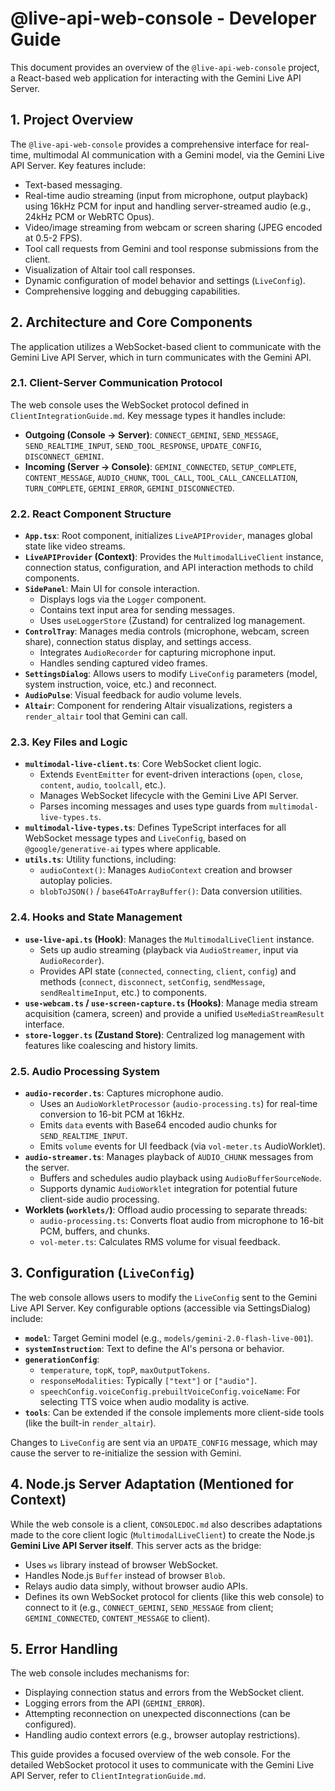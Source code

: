 # @live-api-web-console - Developer Guide

This document provides an overview of the `@live-api-web-console` project, a React-based web application for interacting with the Gemini Live API Server.

## 1. Project Overview

The `@live-api-web-console` provides a comprehensive interface for real-time, multimodal AI communication with a Gemini model, via the Gemini Live API Server. Key features include:

*   Text-based messaging.
*   Real-time audio streaming (input from microphone, output playback) using 16kHz PCM for input and handling server-streamed audio (e.g., 24kHz PCM or WebRTC Opus).
*   Video/image streaming from webcam or screen sharing (JPEG encoded at 0.5-2 FPS).
*   Tool call requests from Gemini and tool response submissions from the client.
*   Visualization of Altair tool call responses.
*   Dynamic configuration of model behavior and settings (`LiveConfig`).
*   Comprehensive logging and debugging capabilities.

## 2. Architecture and Core Components

The application utilizes a WebSocket-based client to communicate with the Gemini Live API Server, which in turn communicates with the Gemini API.

### 2.1. Client-Server Communication Protocol

The web console uses the WebSocket protocol defined in `ClientIntegrationGuide.md`. Key message types it handles include:

*   **Outgoing (Console → Server)**: `CONNECT_GEMINI`, `SEND_MESSAGE`, `SEND_REALTIME_INPUT`, `SEND_TOOL_RESPONSE`, `UPDATE_CONFIG`, `DISCONNECT_GEMINI`.
*   **Incoming (Server → Console)**: `GEMINI_CONNECTED`, `SETUP_COMPLETE`, `CONTENT_MESSAGE`, `AUDIO_CHUNK`, `TOOL_CALL`, `TOOL_CALL_CANCELLATION`, `TURN_COMPLETE`, `GEMINI_ERROR`, `GEMINI_DISCONNECTED`.

### 2.2. React Component Structure

*   **`App.tsx`**: Root component, initializes `LiveAPIProvider`, manages global state like video streams.
*   **`LiveAPIProvider` (Context)**: Provides the `MultimodalLiveClient` instance, connection status, configuration, and API interaction methods to child components.
*   **`SidePanel`**: Main UI for console interaction.
    *   Displays logs via the `Logger` component.
    *   Contains text input area for sending messages.
    *   Uses `useLoggerStore` (Zustand) for centralized log management.
*   **`ControlTray`**: Manages media controls (microphone, webcam, screen share), connection status display, and settings access.
    *   Integrates `AudioRecorder` for capturing microphone input.
    *   Handles sending captured video frames.
*   **`SettingsDialog`**: Allows users to modify `LiveConfig` parameters (model, system instruction, voice, etc.) and reconnect.
*   **`AudioPulse`**: Visual feedback for audio volume levels.
*   **`Altair`**: Component for rendering Altair visualizations, registers a `render_altair` tool that Gemini can call.

### 2.3. Key Files and Logic

*   **`multimodal-live-client.ts`**: Core WebSocket client logic.
    *   Extends `EventEmitter` for event-driven interactions (`open`, `close`, `content`, `audio`, `toolcall`, etc.).
    *   Manages WebSocket lifecycle with the Gemini Live API Server.
    *   Parses incoming messages and uses type guards from `multimodal-live-types.ts`.
*   **`multimodal-live-types.ts`**: Defines TypeScript interfaces for all WebSocket message types and `LiveConfig`, based on `@google/generative-ai` types where applicable.
*   **`utils.ts`**: Utility functions, including:
    *   `audioContext()`: Manages `AudioContext` creation and browser autoplay policies.
    *   `blobToJSON()` / `base64ToArrayBuffer()`: Data conversion utilities.

### 2.4. Hooks and State Management

*   **`use-live-api.ts` (Hook)**: Manages the `MultimodalLiveClient` instance.
    *   Sets up audio streaming (playback via `AudioStreamer`, input via `AudioRecorder`).
    *   Provides API state (`connected`, `connecting`, `client`, `config`) and methods (`connect`, `disconnect`, `setConfig`, `sendMessage`, `sendRealtimeInput`, etc.) to components.
*   **`use-webcam.ts` / `use-screen-capture.ts` (Hooks)**: Manage media stream acquisition (camera, screen) and provide a unified `UseMediaStreamResult` interface.
*   **`store-logger.ts` (Zustand Store)**: Centralized log management with features like coalescing and history limits.

### 2.5. Audio Processing System

*   **`audio-recorder.ts`**: Captures microphone audio.
    *   Uses an `AudioWorkletProcessor` (`audio-processing.ts`) for real-time conversion to 16-bit PCM at 16kHz.
    *   Emits `data` events with Base64 encoded audio chunks for `SEND_REALTIME_INPUT`.
    *   Emits `volume` events for UI feedback (via `vol-meter.ts` AudioWorklet).
*   **`audio-streamer.ts`**: Manages playback of `AUDIO_CHUNK` messages from the server.
    *   Buffers and schedules audio playback using `AudioBufferSourceNode`.
    *   Supports dynamic `AudioWorklet` integration for potential future client-side audio processing.
*   **Worklets (`worklets/`)**: Offload audio processing to separate threads:
    *   `audio-processing.ts`: Converts float audio from microphone to 16-bit PCM, buffers, and chunks.
    *   `vol-meter.ts`: Calculates RMS volume for visual feedback.

## 3. Configuration (`LiveConfig`)

The web console allows users to modify the `LiveConfig` sent to the Gemini Live API Server. Key configurable options (accessible via SettingsDialog) include:

*   **`model`**: Target Gemini model (e.g., `models/gemini-2.0-flash-live-001`).
*   **`systemInstruction`**: Text to define the AI's persona or behavior.
*   **`generationConfig`**:
    *   `temperature`, `topK`, `topP`, `maxOutputTokens`.
    *   `responseModalities`: Typically `["text"]` or `["audio"]`.
    *   `speechConfig.voiceConfig.prebuiltVoiceConfig.voiceName`: For selecting TTS voice when audio modality is active.
*   **`tools`**: Can be extended if the console implements more client-side tools (like the built-in `render_altair`).

Changes to `LiveConfig` are sent via an `UPDATE_CONFIG` message, which may cause the server to re-initialize the session with Gemini.

## 4. Node.js Server Adaptation (Mentioned for Context)

While the web console is a client, `CONSOLEDOC.md` also describes adaptations made to the core client logic (`MultimodalLiveClient`) to create the Node.js **Gemini Live API Server itself**. This server acts as the bridge:

*   Uses `ws` library instead of browser WebSocket.
*   Handles Node.js `Buffer` instead of browser `Blob`.
*   Relays audio data simply, without browser audio APIs.
*   Defines its own WebSocket protocol for clients (like this web console) to connect to it (e.g., `CONNECT_GEMINI`, `SEND_MESSAGE` from client; `GEMINI_CONNECTED`, `CONTENT_MESSAGE` to client).

## 5. Error Handling

The web console includes mechanisms for:

*   Displaying connection status and errors from the WebSocket client.
*   Logging errors from the API (`GEMINI_ERROR`).
*   Attempting reconnection on unexpected disconnections (can be configured).
*   Handling audio context errors (e.g., browser autoplay restrictions).

This guide provides a focused overview of the web console. For the detailed WebSocket protocol it uses to communicate with the Gemini Live API Server, refer to `ClientIntegrationGuide.md`. 
